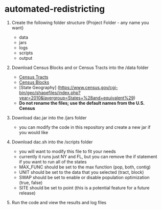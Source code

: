 # automated-redistricting

1. Create the following folder structure
  {Project Folder - any name you want}
      - data
      - jars
      - logs
      - scripts
      - output
2. Download Census Blocks and or Census Tracts into the /data folder
      - [Census Tracts](https://www.census.gov/cgi-bin/geo/shapefiles/index.php?year=2010&layergroup=Census+Tracts)
      - [Census Blocks](https://www.census.gov/cgi-bin/geo/shapefiles/index.php?year=2010&layergroup=Blocks)
      - [State Geography] (https://www.census.gov/cgi-bin/geo/shapefiles/index.php?year=2010&layergroup=States+%28and+equivalent%29)
      - **Do not rename the files; use the default names from the U.S. Census**
3. Download dac.jar into the /jars folder
      - you can modify the code in this repository and create a new jar if you would like
4. Download dac.sh into the /scripts folder
      - you will want to modify this file to fit your needs
      - currently it runs just NY and FL, but you can remove the if statement if you want to run all of the states
      - MAX_FUNC should be set to the max function (pop, both, contig)
      - UNIT should be set to the data that you selected (tract, block)
      - SWAP should be set to enable or disable population optimization (true, false)
      - SITE should be set to point (this is a potential feature for a future release)
  
 5. Run the code and view the results and log files
